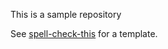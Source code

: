 This is a sample repository

See [spell-check-this](https://github.com/check-spelling/spell-check-this) for a template.
